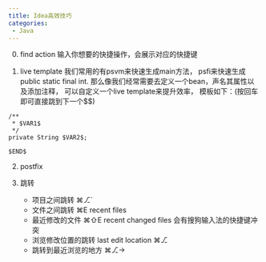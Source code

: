 ```yaml
---
title: Idea高效技巧
categories:
 - Java
---
```


0. find action
输入你想要的快捷操作，会展示对应的快捷键

1. live template
我们常用的有psvm来快速生成main方法，
psfi来快速生成public static final int.
那么像我们经常需要去定义一个bean，声名其属性以及添加注释，
可以自定义一个live template来提升效率，
模板如下：(按回车即可直接跳到下一个$$)

````
/**
 * $VAR1$
 */
private String $VAR2$;

$END$
````

2. postfix

3. 跳转
    + 项目之间跳转 ⌘⎇`
    + 文件之间跳转 ⌘E recent files
    + 最近修改的文件 ⌘⇧E recent changed files 会有搜狗输入法的快捷键冲突
    + 浏览修改位置的跳转 last edit location ⌘⎇
    + 跳转到最近浏览的地方 ⌘⎇→
























